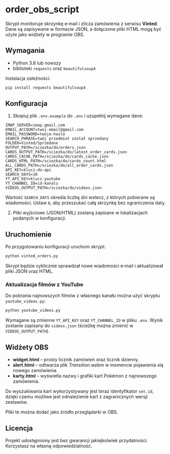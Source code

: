 # order_obs_script

Skrypt monitoruje skrzynkę e‑mail i zlicza zamówienia z serwisu **Vinted**. Dane są zapisywane w formacie JSON, a dołączone pliki HTML mogą być użyte jako widżety w programie OBS.

## Wymagania

- Python 3.8 lub nowszy
- biblioteki `requests` oraz `beautifulsoup4`

Instalacja zależności:

```bash
pip install requests beautifulsoup4
```

## Konfiguracja

1. Skopiuj plik `.env.example` do `.env` i uzupełnij wymagane dane:

```env
IMAP_SERVER=imap.gmail.com
EMAIL_ACCOUNT=twoj-email@gmail.com
EMAIL_PASSWORD=twoje-haslo
SEARCH_PHRASE=twój przedmiot został sprzedany
FOLDER=Vinted/Sprzedane
OUTPUT_PATH=/sciezka/do/orders.json
CARDS_OUTPUT_PATH=/sciezka/do/latest_order_cards.json
CARDS_CACHE_PATH=/sciezka/do/cards_cache.json
CARDS_HTML_PATH=/sciezka/do/cards_count.html
ALL_CARDS_PATH=/sciezka/do/all_order_cards.json
API_KEY=klucz-do-api
SEARCH_DAYS=10
YT_API_KEY=klucz-youtube
YT_CHANNEL_ID=id-kanalu
VIDEOS_OUTPUT_PATH=/sciezka/do/videos.json
```

Wartość `SEARCH_DAYS` określa liczbę dni wstecz, z których pobierane są
wiadomości. Ustaw `0`, aby przeszukać całą skrzynkę bez ograniczenia daty.

2. Pliki wyjściowe (JSON/HTML) zostaną zapisane w lokalizacjach podanych w konfiguracji.

## Uruchomienie

Po przygotowaniu konfiguracji uruchom skrypt:

```bash
python vinted_orders.py
```

Skrypt będzie cyklicznie sprawdzał nowe wiadomości e‑mail i aktualizował pliki JSON oraz HTML.

### Aktualizacja filmów z YouTube

Do pobrania najnowszych filmów z własnego kanału można użyć skryptu `youtube_videos.py`:

```bash
python youtube_videos.py
```

Wymagane są zmienne `YT_API_KEY` oraz `YT_CHANNEL_ID` w pliku `.env`. Wynik zostanie zapisany do `videos.json` (ścieżkę można zmienić w `VIDEOS_OUTPUT_PATH`).

## Widżety OBS

- **widget.html** – prosty licznik zamówień oraz licznik dzienny.
- **alert.html** – odtwarza plik *Transition.webm* w momencie pojawienia się nowego zamówienia.
- **karty.html** – wyświetla nazwy i grafiki kart Pokémon z najnowszego zamówienia.

Do wyszukiwania kart wykorzystywany jest teraz identyfikator `set.id`, dzięki czemu możliwe jest odnalezienie kart z zagranicznych wersji zestawów.

Pliki te można dodać jako źródło przeglądarki w OBS.

## Licencja

Projekt udostępniony jest bez gwarancji jakiejkolwiek przydatności. Korzystasz na własną odpowiedzialność.
